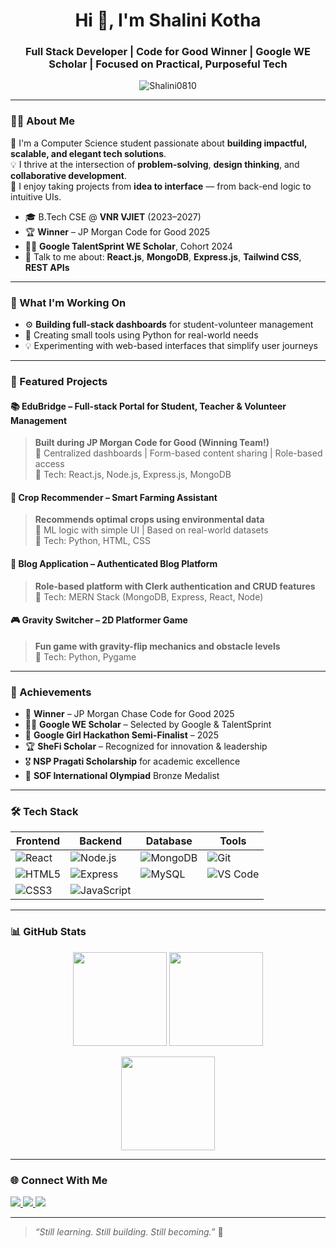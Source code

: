 <h1 align="center">Hi 👋, I'm Shalini Kotha</h1>
<h3 align="center">Full Stack Developer | Code for Good Winner | Google WE Scholar | Focused on Practical, Purposeful Tech</h3>

<p align="center">
  <img src="https://komarev.com/ghpvc/?username=Shalini0810&label=Profile%20views&color=0e75b6&style=flat" alt="Shalini0810" />
</p>

---

### 🧑‍💻 About Me

🌟 I'm a Computer Science student passionate about **building impactful, scalable, and elegant tech solutions**.  
💡 I thrive at the intersection of **problem-solving**, **design thinking**, and **collaborative development**.  
💬 I enjoy taking projects from **idea to interface** — from back-end logic to intuitive UIs.  

- 🎓 B.Tech CSE @ **VNR VJIET** (2023–2027)  
- 🏆 **Winner** – JP Morgan Code for Good 2025  
- 👩‍💻 **Google TalentSprint WE Scholar**, Cohort 2024  
- 💬 Talk to me about: **React.js**, **MongoDB**, **Express.js**, **Tailwind CSS**, **REST APIs**

---

### 🚀 What I'm Working On

- ⚙️ **Building full-stack dashboards** for student-volunteer management  
- 🧠 Creating small tools using Python for real-world needs  
- 💡 Experimenting with web-based interfaces that simplify user journeys

---

### 💼 Featured Projects

#### 📚 EduBridge – Full-stack Portal for Student, Teacher & Volunteer Management
> **Built during JP Morgan Code for Good (Winning Team!)**  
> 🧩 Centralized dashboards | Form-based content sharing | Role-based access  
> 🔧 Tech: React.js, Node.js, Express.js, MongoDB

#### 🌾 Crop Recommender – Smart Farming Assistant
> **Recommends optimal crops using environmental data**  
> 🧠 ML logic with simple UI | Based on real-world datasets  
> 🔧 Tech: Python, HTML, CSS

#### 📝 Blog Application – Authenticated Blog Platform
> **Role-based platform with Clerk authentication and CRUD features**  
> 🔧 Tech: MERN Stack (MongoDB, Express, React, Node)

#### 🎮 Gravity Switcher – 2D Platformer Game
> **Fun game with gravity-flip mechanics and obstacle levels**  
> 🔧 Tech: Python, Pygame

---

### 🏅 Achievements

- 🥇 **Winner** – JP Morgan Chase Code for Good 2025  
- 👩‍💻 **Google WE Scholar** – Selected by Google & TalentSprint  
- 🧠 **Google Girl Hackathon Semi-Finalist** – 2025  
- 🏆 **SheFi Scholar** – Recognized for innovation & leadership  
- 🎖 **NSP Pragati Scholarship** for academic excellence  
- 🥉 **SOF International Olympiad** Bronze Medalist

---

### 🛠️ Tech Stack

| Frontend | Backend | Database | Tools |
|----------|---------|----------|-------|
| ![React](https://img.shields.io/badge/React-20232A?style=flat&logo=react) | ![Node.js](https://img.shields.io/badge/Node.js-339933?style=flat&logo=node.js) | ![MongoDB](https://img.shields.io/badge/MongoDB-47A248?style=flat&logo=mongodb) | ![Git](https://img.shields.io/badge/Git-F05032?style=flat&logo=git) |
| ![HTML5](https://img.shields.io/badge/HTML5-E34F26?style=flat&logo=html5&logoColor=white) | ![Express](https://img.shields.io/badge/Express.js-000000?style=flat&logo=express) | ![MySQL](https://img.shields.io/badge/MySQL-4479A1?style=flat&logo=mysql&logoColor=white) | ![VS Code](https://img.shields.io/badge/VS%20Code-007ACC?style=flat&logo=visual-studio-code) |
| ![CSS3](https://img.shields.io/badge/CSS3-1572B6?style=flat&logo=css3) | ![JavaScript](https://img.shields.io/badge/JavaScript-F7DF1E?style=flat&logo=javascript) |   |   |

---

### 📊 GitHub Stats

<p align="center">
  <img src="https://github-readme-stats.vercel.app/api?username=Shalini0810&show_icons=true&theme=react" height="150"/>
  <img src="https://github-readme-stats.vercel.app/api/top-langs/?username=Shalini0810&layout=compact&theme=react" height="150"/>
</p>
<p align="center">
  <img src="https://streak-stats.demolab.com/?user=Shalini0810&theme=react" height="150"/>
</p>

---

### 🌐 Connect With Me

<p align="left">
  <a href="https://www.linkedin.com/in/shalinikotha/" target="blank">
    <img src="https://img.shields.io/badge/LinkedIn-blue?style=for-the-badge&logo=linkedin&logoColor=white" />
  </a>
  <a href="https://github.com/Shalini0810" target="blank">
    <img src="https://img.shields.io/badge/GitHub-000?style=for-the-badge&logo=github&logoColor=white" />
  </a>
  <a href="https://leetcode.com/shalinikotha/" target="blank">
    <img src="https://img.shields.io/badge/LeetCode-orange?style=for-the-badge&logo=leetcode&logoColor=white" />
  </a>
</p>

---

> _“Still learning. Still building. Still becoming.”_ 🌱
